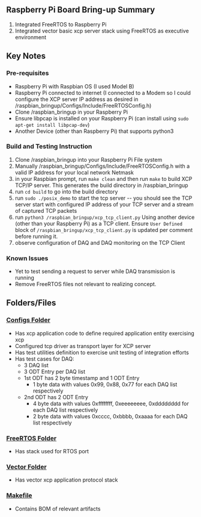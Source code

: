 ## Raspberry Pi Board Bring-up Summary
1. Integrated FreeRTOS to Raspberry Pi
2. Integrated vector basic xcp server stack using FreeRTOS as executive environment

## Key Notes
### Pre-requisites
- Raspberry Pi with Raspbian OS (I used Model B)
- Raspberry Pi connected to internet (I connected to a Modem so I could configure the XCP server IP address as desired in /raspbian_bringup/Configs/Include/FreeRTOSConfig.h)
- Clone /raspbian_bringup in your Raspberry Pi
- Ensure libpcap is installed on your Raspberry Pi (can install using `sudo apt-get install libpcap-dev`)
- Another Device (other than Raspberry Pi) that supports python3
### Build and Testing Instruction
1. Clone /raspbian_bringup into your Raspberry Pi File system
2. Manually /raspbian_bringup/Configs/Include/FreeRTOSConfig.h with a valid IP address for your local network Netmask
3. in your Raspbian prompt, run `make clean` and then run `make` to build XCP TCP/IP server. This generates the build directory in /raspbian_bringup
4. run `cd build` to go into the build directory
5. run `sudo ./posix_demo` to start the tcp server -- you should see the TCP server start with configured IP address of your TCP server and a stream of captured TCP packets
6. run `python3 /raspbian_bringup/xcp_tcp_client.py` Using another device (other than your Raspberry Pi) as a TCP client. Ensure `User Defined` block of `/raspbian_bringup/xcp_tcp_client.py` is updated per comment before running it.
7. observe configuration of DAQ and DAQ monitoring on the TCP Client

### Known Issues
- Yet to test sending a request to server while DAQ transmission is running
- Remove FreeRTOS files not relevant to realizing concept.

## Folders/Files
### [Configs Folder](/raspbian_bringup/Configs)
- Has xcp application code to define required application entity exercising xcp
- Configured tcp driver as transport layer for XCP server
- Has test utilities definition to exercise unit testing of integration efforts
- Has test cases for DAQ:
	- 3 DAQ list
	- 3 ODT Entry per DAQ list
	- 1st ODT has 2 byte timestamp and 1 ODT Entry 
		- 1 byte data with values 0x99, 0x88, 0x77 for each DAQ list respectively
	- 2nd ODT has 2 ODT Entry
		- 4 byte data with values 0xffffffff, 0xeeeeeeee, 0xdddddddd for each DAQ list respectively
		- 2 byte data with values 0xcccc, 0xbbbb, 0xaaaa for each DAQ list respectively
### [FreeRTOS Folder](/raspbian_bringup/FreeRTOS)
- Has stack used for RTOS port
### [Vector Folder](/raspbian_bringup/Vector)
- Has vector xcp application protocol stack
### [Makefile](/raspbian_bringup/Makefile)
- Contains BOM of relevant artifacts

